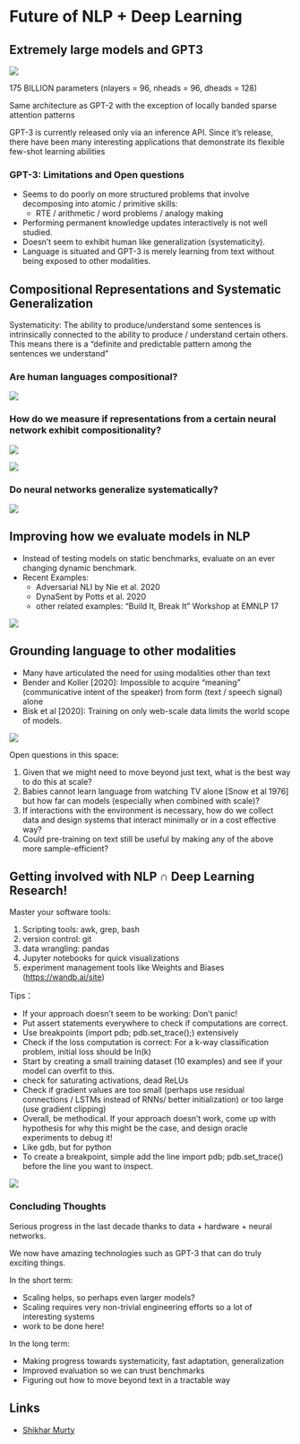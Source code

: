 # Future of NLP + Deep Learning

## Extremely large models and GPT3 

![](../../Images/CS224N/image-20220130220806252.png)

175 BILLION parameters (nlayers = 96, nheads = 96, dheads = 128)

Same architecture as GPT-2 with the exception of locally banded sparse attention patterns

GPT-3 is currently released only via an inference API. Since it’s  release, there have been many interesting applications that  demonstrate its flexible few-shot learning abilities

### GPT-3: Limitations and Open questions

- Seems to do poorly on more structured problems that involve decomposing into  atomic / primitive skills: 
  - RTE / arithmetic / word problems / analogy making 
- Performing permanent knowledge updates interactively is not well studied.  
- Doesn’t seem to exhibit human like generalization (systematicity). 
- Language is situated and GPT-3 is merely learning from text without being  exposed to other modalities.

## Compositional Representations and Systematic Generalization

Systematicity: The ability to produce/understand some sentences is intrinsically connected  to the ability to produce / understand certain others. This means there is a “definite and  predictable pattern among the sentences we understand”

### Are human languages compositional?

![](../../Images/CS224N/image-20220130221017759.png)

### How do we measure if representations from a  certain neural network exhibit compositionality?

![](../../Images/CS224N/image-20220130221119864.png)

![](../../Images/CS224N/image-20220130221155546.png)

### Do neural networks generalize systematically?

![](../../Images/CS224N/image-20220130221258549.png)

## Improving how we evaluate models in NLP 

- Instead of testing models on static benchmarks, evaluate on an ever  changing dynamic benchmark. 
- Recent Examples:  
  - Adversarial NLI by Nie et al. 2020 
  - DynaSent by Potts et al. 2020  
  - other related examples: “Build It, Break It” Workshop at EMNLP 17

![](../../Images/CS224N/image-20220130221425232.png)

## Grounding language to other modalities

- Many have articulated the need for using modalities other than text 
- Bender and Koller [2020]: Impossible to acquire “meaning” (communicative  intent of the speaker) from form (text / speech signal) alone 
- Bisk et al [2020]: Training on only web-scale data limits the world scope of  models.

![](../../Images/CS224N/image-20220130221455815.png)

Open questions in this space:  

1. Given that we might need to move beyond just text, what is the best way to do this at scale?  
2. Babies cannot learn language from watching TV alone [Snow et al 1976] but how far can models  (especially when combined with scale)? 
3. If interactions with the environment is necessary, how do we collect data and design systems that  interact minimally or in a cost effective way? 
4. Could pre-training on text still be useful by making any of the above more sample-efficient?

## Getting involved with NLP ∩ Deep Learning Research!

Master your software tools: 

1. Scripting tools: awk, grep, bash 
2. version control: git 
3. data wrangling: pandas 
4. Jupyter notebooks for quick visualizations 
5. experiment management tools like Weights and Biases (https://wandb.ai/site)

Tips：

- If your approach doesn’t seem to be working: Don’t panic! 
- Put assert statements everywhere to check if computations are correct. 
- Use breakpoints (import pdb; pdb.set_trace();) extensively  
- Check if the loss computation is correct: For a k-way classification problem, initial loss should be ln(k) 
- Start by creating a small training dataset (10 examples) and see if your model can overfit to this. 
- check for saturating activations, dead ReLUs  
- Check if gradient values are too small (perhaps use residual connections / LSTMs instead of RNNs/ better initialization) or too large (use gradient clipping) 
- Overall, be methodical. If your approach doesn’t work, come up with hypothesis for why this might be  the case, and design oracle experiments to debug it!
- Like gdb, but for python 
- To create a breakpoint, simple add the line import pdb; pdb.set_trace() before the line you want to  inspect.

![](../../Images/CS224N/image-20220130221741200.png)

### Concluding Thoughts

Serious progress in the last decade thanks to data + hardware + neural networks. 

We now have amazing technologies such as GPT-3 that can do truly exciting things. 

In the short term: 

- Scaling helps, so perhaps even larger models? 
- Scaling requires very non-trivial engineering efforts so a lot of interesting systems 
- work to be done here! 

In the long term: 

- Making progress towards systematicity, fast adaptation, generalization 
- Improved evaluation so we can trust benchmarks 
- Figuring out how to move beyond text in a tractable way

## Links

- [Shikhar Murty](https://murtyshikhar.github.io/)







